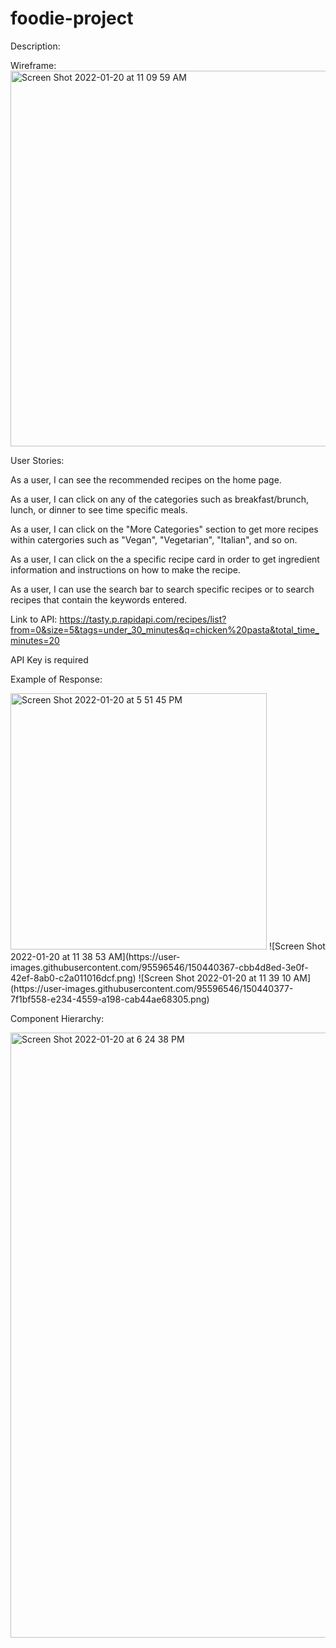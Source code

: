 # foodie-project

Description: 

Wireframe:
<img width="601" alt="Screen Shot 2022-01-20 at 11 09 59 AM" src="https://user-images.githubusercontent.com/95596546/150440310-51c3e189-87df-414a-b394-25446df5375b.png">


User Stories:

As a user, I can see the recommended recipes on the home page.

As a user, I can click on any of the categories such as breakfast/brunch, lunch, or dinner to see time specific meals.

As a user, I can click on the "More Categories" section to get more recipes within catergories such as "Vegan", "Vegetarian", "Italian", and so on.

As a user, I can click on the a specific recipe card in order to get ingredient information and instructions on how to make the recipe.

As a user, I can use the search bar to search specific recipes or to search recipes that contain the keywords entered.

Link to API:
https://tasty.p.rapidapi.com/recipes/list?from=0&size=5&tags=under_30_minutes&q=chicken%20pasta&total_time_minutes=20

API Key is required


Example of Response:

<img width="410" alt="Screen Shot 2022-01-20 at 5 51 45 PM" src="https://user-images.githubusercontent.com/95596546/150440499-381428e2-f472-41f5-8e1d-447695670903.png">
![Screen Shot 2022-01-20 at 11 38 53 AM](https://user-images.githubusercontent.com/95596546/150440367-cbb4d8ed-3e0f-42ef-8ab0-c2a011016dcf.png)
![Screen Shot 2022-01-20 at 11 39 10 AM](https://user-images.githubusercontent.com/95596546/150440377-7f1bf558-e234-4559-a198-cab44ae68305.png)



Component Hierarchy:

<img width="968" alt="Screen Shot 2022-01-20 at 6 24 38 PM" src="https://user-images.githubusercontent.com/95596546/150443624-3bdae2ff-eb8c-453e-8c35-33b7bbdb2f76.png">

